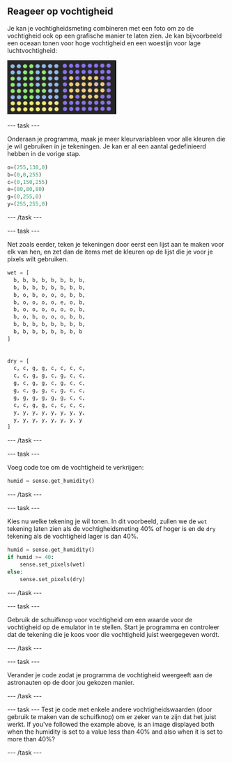 ## Reageer op vochtigheid

Je kan je vochtigheidsmeting combineren met een foto om zo de vochtigheid ook op een grafische manier te laten zien. Je kan bijvoorbeeld een oceaan tonen voor hoge vochtigheid en een woestijn voor lage luchtvochtigheid:

![Nat en droog](images/wet-dry.png)

--- task ---

Onderaan je programma, maak je meer kleurvariableen voor alle kleuren die je wil gebruiken in je tekeningen. Je kan er al een aantal gedefinieerd hebben in de vorige stap.

```python
o=(255,130,0)
b=(0,0,255)
c=(0,150,255)
e=(80,80,80)
g=(0,255,0)
y=(255,255,0)
```

--- /task ---

--- task ---

Net zoals eerder, teken je tekeningen door eerst een lijst aan te maken voor elk van hen, en zet dan de items met de kleuren op de lijst die je voor je pixels wilt gebruiken.

```python
wet = [
  b, b, b, b, b, b, b, b,
  b, b, b, b, b, b, b, b,
  b, o, b, o, o, o, b, b,
  b, o, o, o, o, e, o, b,
  b, o, o, o, o, o, o, b,
  b, o, b, o, o, o, b, b,
  b, b, b, b, b, b, b, b,
  b, b, b, b, b, b, b, b
]


dry = [
  c, c, g, g, c, c, c, c,
  c, c, g, g, c, g, c, c,
  g, c, g, g, c, g, c, c,
  g, c, g, g, c, g, c, c,
  g, g, g, g, g, g, c, c,
  c, c, g, g, c, c, c, c,
  y, y, y, y, y, y, y, y,
  y, y, y, y, y, y, y, y
]
```

--- /task ---

--- task ---

Voeg code toe om de vochtigheid te verkrijgen:

```python
humid = sense.get_humidity()
```

--- /task ---

--- task ---

Kies nu welke tekening je wil tonen. In dit voorbeeld, zullen we de `wet` tekening laten zien als de vochtigheidsmeting 40% of hoger is en de `dry` tekening als de vochtigheid lager is dan 40%.

```python
humid = sense.get_humidity()
if humid >= 40:
    sense.set_pixels(wet)
else:
    sense.set_pixels(dry)
```

--- /task ---

--- task ---

Gebruik de schuifknop voor vochtigheid om een waarde voor de vochtigheid op de emulator in te stellen. Start je programma en controleer dat de tekening die je koos voor die vochtigheid juist weergegeven wordt.

--- /task ---

--- task ---

Verander je code zodat je programma de vochtigheid weergeeft aan de astronauten op de door jou gekozen manier.

--- /task ---

--- task --- Test je code met enkele andere vochtigheidswaarden (door gebruik te maken van de schuifknop) om er zeker van te zijn dat het juist werkt. If you've followed the example above, is an image displayed both when the humidity is set to a value less than 40% and also when it is set to more than 40%?

--- /task ---
